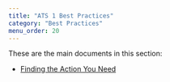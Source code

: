 ```yaml
---
title: "ATS 1 Best Practices"
category: "Best Practices"
menu_order: 20
---
```


These are the main documents in this section:

* [Finding the Action You Need](bp-one-finding-the-action-you-need)
